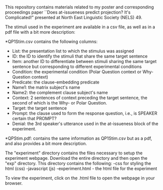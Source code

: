 This repository contains materials related to my poster and corresponding proceedings paper ``Does at-issueness predict projection? It's Complicated!" presented at North East Linguistic Society (NELS) 49.

The stimuli used in the experiment are available in a csv file, as well as in a pdf file with a bit more description:

*QP1Stim.csv contains the following columns:
- List: the presentation list to which the stimulus was assigned
- ID: the ID to identify the stimuli that share the same target sentence
- Item: another ID to differentiate between stimuli sharing the same target sentence but corresponding to different experimental conditions
- Condition: the experimental condition (Polar Question context or Why-Question context)
- Predicate: the clause-embedding predicate
- Name1: the matrix subject's name 
- Name2: the complement clause subject's name
- Context: 2 sentences of context preceding the target sentence, the second of which is the Why- or Polar Question.
- Target: the target sentence
- Prompt: the clause used to form the response question, i.e., is SPEAKER certain that PROMPT?
- Denial: the 3rd speaker's utterance used in the at-issueness block of the experiment. 

*QPStim.pdf: contains the same information as QP1Stim.csv but as a pdf, and also provides a bit more description. 

The "experiment" directory contains the files necessary to setup the experiment webpage.  Download the entire directory and then open the "exp" directory.  This directory contains 
the following:
-css for styling the html (css)
-javascript (js)
-experiment.html - the html file for the experiment


To view the experiment, click on the .html file to open the webpage in your browser.  
